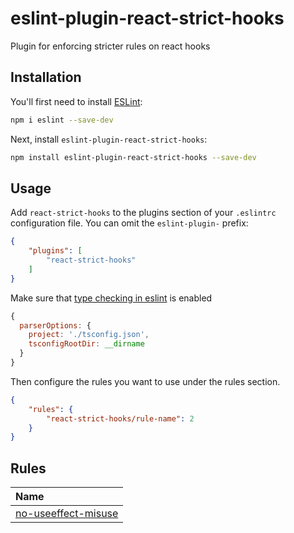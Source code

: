 # eslint-plugin-react-strict-hooks

Plugin for enforcing stricter rules on react hooks

## Installation

You'll first need to install [ESLint](https://eslint.org/):

```sh
npm i eslint --save-dev
```

Next, install `eslint-plugin-react-strict-hooks`:

```sh
npm install eslint-plugin-react-strict-hooks --save-dev
```

## Usage

Add `react-strict-hooks` to the plugins section of your `.eslintrc` configuration file. You can omit the `eslint-plugin-` prefix:

```json
{
    "plugins": [
        "react-strict-hooks"
    ]
}
```

Make sure that [type checking in eslint](https://typescript-eslint.io/custom-rules/#typed-rules) is enabled

```javascript
{
  parserOptions: {
    project: './tsconfig.json',
    tsconfigRootDir: __dirname
  }
}
```


Then configure the rules you want to use under the rules section.

```json
{
    "rules": {
        "react-strict-hooks/rule-name": 2
    }
}
```

## Rules

<!-- begin auto-generated rules list -->

| Name                                                     |
| :------------------------------------------------------- |
| [no-useeffect-misuse](docs/rules/no-useeffect-misuse.md) |

<!-- end auto-generated rules list -->


